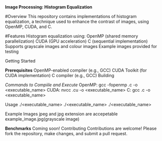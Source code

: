 **Image Processing: Histogram Equalization**

#Overview
This repository contains implementations of histogram equalization, a technique used to enhance the contrast of images, using OpenMP, CUDA, and C.

#Features
Histogram equalization using:
OpenMP (shared memory parallelization)
CUDA (GPU acceleration)
C (sequential implementation)
Supports grayscale images and colour images
Example images provided for testing

Getting Started

**Prerequisites**
OpenMP-enabled compiler (e.g., GCC)
CUDA Toolkit (for CUDA implementation)
C compiler (e.g., GCC)
Building

*Commands to Compiile and Execute*
OpenMP: gcc -fopenmp <filename>.c -o <executable_name>
CUDA: nvcc <filename>.cu -o <executable_name>
C: gcc <filename>.c -o <executable_name>

Usage
./<executable_name>
./<executable_name>
./<executable_name>

Example Images
jpeg and jpg extension are accepetable
example_image.jpg(grayscale image)

**Benchmarks**
Coming soon!
Contributing
Contributions are welcome! Please fork the repository, make changes, and submit a pull request.
